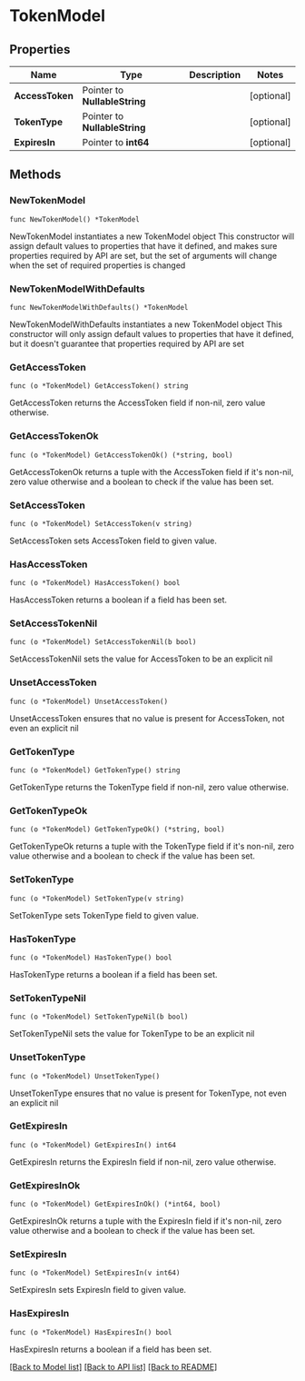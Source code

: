 # TokenModel

## Properties

Name | Type | Description | Notes
------------ | ------------- | ------------- | -------------
**AccessToken** | Pointer to **NullableString** |  | [optional] 
**TokenType** | Pointer to **NullableString** |  | [optional] 
**ExpiresIn** | Pointer to **int64** |  | [optional] 

## Methods

### NewTokenModel

`func NewTokenModel() *TokenModel`

NewTokenModel instantiates a new TokenModel object
This constructor will assign default values to properties that have it defined,
and makes sure properties required by API are set, but the set of arguments
will change when the set of required properties is changed

### NewTokenModelWithDefaults

`func NewTokenModelWithDefaults() *TokenModel`

NewTokenModelWithDefaults instantiates a new TokenModel object
This constructor will only assign default values to properties that have it defined,
but it doesn't guarantee that properties required by API are set

### GetAccessToken

`func (o *TokenModel) GetAccessToken() string`

GetAccessToken returns the AccessToken field if non-nil, zero value otherwise.

### GetAccessTokenOk

`func (o *TokenModel) GetAccessTokenOk() (*string, bool)`

GetAccessTokenOk returns a tuple with the AccessToken field if it's non-nil, zero value otherwise
and a boolean to check if the value has been set.

### SetAccessToken

`func (o *TokenModel) SetAccessToken(v string)`

SetAccessToken sets AccessToken field to given value.

### HasAccessToken

`func (o *TokenModel) HasAccessToken() bool`

HasAccessToken returns a boolean if a field has been set.

### SetAccessTokenNil

`func (o *TokenModel) SetAccessTokenNil(b bool)`

 SetAccessTokenNil sets the value for AccessToken to be an explicit nil

### UnsetAccessToken
`func (o *TokenModel) UnsetAccessToken()`

UnsetAccessToken ensures that no value is present for AccessToken, not even an explicit nil
### GetTokenType

`func (o *TokenModel) GetTokenType() string`

GetTokenType returns the TokenType field if non-nil, zero value otherwise.

### GetTokenTypeOk

`func (o *TokenModel) GetTokenTypeOk() (*string, bool)`

GetTokenTypeOk returns a tuple with the TokenType field if it's non-nil, zero value otherwise
and a boolean to check if the value has been set.

### SetTokenType

`func (o *TokenModel) SetTokenType(v string)`

SetTokenType sets TokenType field to given value.

### HasTokenType

`func (o *TokenModel) HasTokenType() bool`

HasTokenType returns a boolean if a field has been set.

### SetTokenTypeNil

`func (o *TokenModel) SetTokenTypeNil(b bool)`

 SetTokenTypeNil sets the value for TokenType to be an explicit nil

### UnsetTokenType
`func (o *TokenModel) UnsetTokenType()`

UnsetTokenType ensures that no value is present for TokenType, not even an explicit nil
### GetExpiresIn

`func (o *TokenModel) GetExpiresIn() int64`

GetExpiresIn returns the ExpiresIn field if non-nil, zero value otherwise.

### GetExpiresInOk

`func (o *TokenModel) GetExpiresInOk() (*int64, bool)`

GetExpiresInOk returns a tuple with the ExpiresIn field if it's non-nil, zero value otherwise
and a boolean to check if the value has been set.

### SetExpiresIn

`func (o *TokenModel) SetExpiresIn(v int64)`

SetExpiresIn sets ExpiresIn field to given value.

### HasExpiresIn

`func (o *TokenModel) HasExpiresIn() bool`

HasExpiresIn returns a boolean if a field has been set.


[[Back to Model list]](../README.md#documentation-for-models) [[Back to API list]](../README.md#documentation-for-api-endpoints) [[Back to README]](../README.md)


